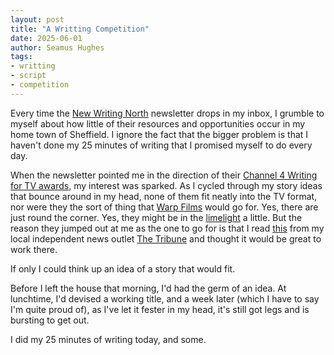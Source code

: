 ```yaml
---
layout: post
title: "A Writting Competition"
date: 2025-06-01
author: Seamus Hughes
tags:
- writting
- script
- competition
---
```


Every time the [New Writing North](https://newwritingnorth.com/) newsletter drops in my inbox, I grumble to myself about how little of their resources and opportunities occur in my home town of Sheffield. I ignore the fact that the bigger problem is that I haven't done my 25 minutes of writing that I promised myself to do every day.

When the newsletter pointed me in the direction of their [Channel 4 Writing for TV awards](https://newwritingnorth.com/northern-writers-awards/awards/), my interest was sparked. As I cycled through my story ideas that bounce around in my head, none of them fit neatly into the TV format, nor were they the sort of thing that [Warp Films](https://warpfilms.com/) would go for. Yes, there are just round the corner. Yes, they might be in the [limelight](https://en.wikipedia.org/wiki/Adolescence_(TV_series)) a little. But the reason they jumped out at me as the one to go for is that I read [this](https://www.sheffieldtribune.co.uk/adolescence-how-a-struggling-sheffield-film-company-made-the-worlds-most-downloaded-drama/) from my local independent news outlet [The Tribune](https://www.sheffieldtribune.co.uk/) and thought it would be great to work there.

If only I could think up an idea of a story that would fit.

Before I left the house that morning, I'd had the germ of an idea. At lunchtime, I'd devised a working title, and a week later (which I have to say I'm quite proud of), as I've let it fester in my head, it's still got legs and is bursting to get out.

I did my 25 minutes of writing today, and some.
